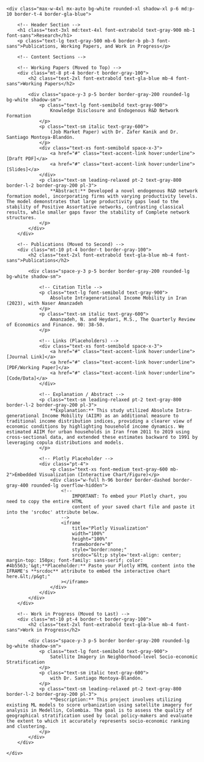 


<html lang="en">
<head>
    <meta charset="UTF-8">
    <meta name="viewport" content="width=device-width, initial-scale=1.0">
    <title>Research - Mohammad Sadra Heydari</title>
    <!-- Load Tailwind CSS (Using configuration from About Me page) -->
    <script src="https://cdn.tailwindcss.com"></script>
    <script>
        tailwind.config = {
            theme: {
                extend: {
                    fontFamily: {
                        sans: ['Inter', 'sans-serif'],
                        serif: ['Georgia', 'Times New Roman', 'serif'],
                    },
                    colors: {
                        'gla-blue': '#1e3a8a', /* University of Glasgow Primary Blue */
                        'primary-text': '#1f2937', /* Dark Gray for main text */
                        'accent-link': '#3b82f6', /* Blue for links */
                    }
                }
            }
        }
    </script>
</head>
<body class="bg-gray-50 min-h-screen p-4 sm:p-8 pb-16 font-serif text-primary-text">

    <div class="max-w-4xl mx-auto bg-white rounded-xl shadow-xl p-6 md:p-10 border-t-4 border-gla-blue">
        
        <!-- Header Section -->
        <h1 class="text-3xl md:text-4xl font-extrabold text-gray-900 mb-1 font-sans">Research</h1>
        <p class="text-lg text-gray-500 mb-6 border-b pb-3 font-sans">Publications, Working Papers, and Work in Progress</p>
        
        <!-- Content Sections -->

        <!-- Working Papers (Moved to Top) -->
        <div class="mt-8 pt-4 border-t border-gray-100">
            <h2 class="text-2xl font-extrabold text-gla-blue mb-4 font-sans">Working Papers</h2>
            
            <div class="space-y-3 p-5 border border-gray-200 rounded-lg bg-white shadow-sm">
                <p class="text-lg font-semibold text-gray-900">
                    Knowledge Disclosure and Endogenous R&D Network Formation
                </p>
                <p class="text-sm italic text-gray-600">
                    (Job Market Paper) with Dr. Zafer Kanik and Dr. Santiago Montoya-Blandón.
                </p>
                <div class="text-xs font-semibold space-x-3">
                    <a href="#" class="text-accent-link hover:underline">[Draft PDF]</a>
                    <a href="#" class="text-accent-link hover:underline">[Slides]</a>
                </div>
                <p class="text-sm leading-relaxed pt-2 text-gray-800 border-l-2 border-gray-200 pl-3">
                    **Abstract:** Developed a novel endogenous R&D network formation model, incorporating firms with varying productivity levels. The model demonstrates that large productivity gaps lead to the stability of Positive Assortative networks, contrasting classical results, while smaller gaps favor the stability of Complete network structures.
                </p>
            </div>
        </div>
        
        <!-- Publications (Moved to Second) -->
        <div class="mt-10 pt-4 border-t border-gray-100">
            <h2 class="text-2xl font-extrabold text-gla-blue mb-4 font-sans">Publications</h2>
            
            <div class="space-y-3 p-5 border border-gray-200 rounded-lg bg-white shadow-sm">
                
                <!-- Citation Title -->
                <p class="text-lg font-semibold text-gray-900">
                    Absolute Intragenerational Income Mobility in Iran (2023), with Naser Amanzadeh
                </p>
                <p class="text-sm italic text-gray-600">
                    Amanzadeh, N. and Heydari, M.S., The Quarterly Review of Economics and Finance. 90: 38-50.
                </p>
                
                <!-- Links (Placeholders) -->
                <div class="text-xs font-semibold space-x-3">
                    <a href="#" class="text-accent-link hover:underline">[Journal Link]</a>
                    <a href="#" class="text-accent-link hover:underline">[PDF/Working Paper]</a>
                    <a href="#" class="text-accent-link hover:underline">[Code/Data]</a>
                </div>
                
                <!-- Explanation / Abstract -->
                <p class="text-sm leading-relaxed pt-2 text-gray-800 border-l-2 border-gray-200 pl-3">
                    **Explanation:** This study utilized Absolute Intra-generational Income Mobility (AIIM) as an additional measure to traditional income distribution indices, providing a clearer view of economic conditions by highlighting household income dynamics. We estimated AIIM for urban households in Iran from 2011 to 2019 using cross-sectional data, and extended these estimates backward to 1991 by leveraging copula distributions and models.
                </p>
                
                <!-- Plotly Placeholder -->
                <div class="pt-4">
                    <p class="text-xs font-medium text-gray-600 mb-2">Embedded Visualization (Interactive Chart/Figure)</p>
                    <div class="w-full h-96 border border-dashed border-gray-400 rounded-lg overflow-hidden">
                        <!-- 
                            IMPORTANT: To embed your Plotly chart, you need to copy the entire HTML 
                            content of your saved chart file and paste it into the 'srcdoc' attribute below.
                        -->
                        <iframe 
                            title="Plotly Visualization" 
                            width="100%" 
                            height="100%" 
                            frameborder="0" 
                            style="border:none;"
                            srcdoc="&lt;p style='text-align: center; margin-top: 150px; font-family: sans-serif; color: #4b5563;'&gt;**Placeholder:** Paste your Plotly HTML content into the IFRAME's **srcdoc** attribute to embed the interactive chart here.&lt;/p&gt;"
                        ></iframe>
                    </div>
                </div>
            </div>
        </div>

        <!-- Work in Progress (Moved to Last) -->
        <div class="mt-10 pt-4 border-t border-gray-100">
            <h2 class="text-2xl font-extrabold text-gla-blue mb-4 font-sans">Work in Progress</h2>
            
            <div class="space-y-3 p-5 border border-gray-200 rounded-lg bg-white shadow-sm">
                <p class="text-lg font-semibold text-gray-900">
                    Satellite Imagery in Neighborhood-level Socio-economic Stratification
                </p>
                <p class="text-sm italic text-gray-600">
                    with Dr. Santiago Montoya-Blandón.
                </p>
                <p class="text-sm leading-relaxed pt-2 text-gray-800 border-l-2 border-gray-200 pl-3">
                    **Description:** This project involves utilizing existing ML models to score urbanization using satellite imagery for analysis in Medellin, Colombia. The goal is to assess the quality of geographical stratification used by local policy-makers and evaluate the extent to which it accurately represents socio-economic ranking and clustering.
                </p>
            </div>
        </div>
        
    </div>

</body>
</html>
